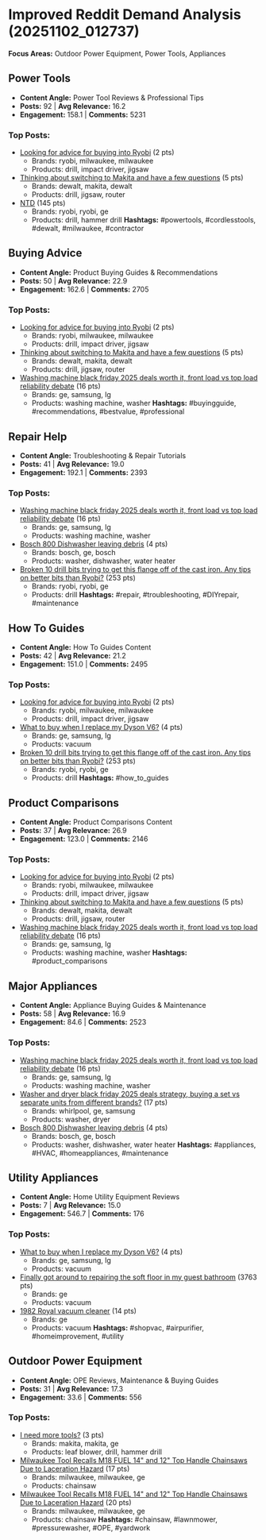 # Improved Reddit Demand Analysis (20251102_012737)

**Focus Areas:** Outdoor Power Equipment, Power Tools, Appliances

## Power Tools
- **Content Angle:** Power Tool Reviews & Professional Tips
- **Posts:** 92 | **Avg Relevance:** 16.2
- **Engagement:** 158.1 | **Comments:** 5231
### Top Posts:
- [Looking for advice for buying into Ryobi](https://reddit.com/r/ryobi/comments/1oiptek/looking_for_advice_for_buying_into_ryobi/) (2 pts)
  - Brands: ryobi, milwaukee, milwaukee
  - Products: drill, impact driver, jigsaw
- [Thinking about switching to Makita and have a few questions](https://reddit.com/r/Makita/comments/1oj50sr/thinking_about_switching_to_makita_and_have_a_few/) (5 pts)
  - Brands: dewalt, makita, dewalt
  - Products: drill, jigsaw, router
- [NTD](https://reddit.com/r/Dewalt/comments/1ohrcs3/ntd/) (145 pts)
  - Brands: ryobi, ryobi, ge
  - Products: drill, hammer drill
**Hashtags:** #powertools, #cordlesstools, #dewalt, #milwaukee, #contractor

## Buying Advice
- **Content Angle:** Product Buying Guides & Recommendations
- **Posts:** 50 | **Avg Relevance:** 22.9
- **Engagement:** 162.6 | **Comments:** 2705
### Top Posts:
- [Looking for advice for buying into Ryobi](https://reddit.com/r/ryobi/comments/1oiptek/looking_for_advice_for_buying_into_ryobi/) (2 pts)
  - Brands: ryobi, milwaukee, milwaukee
  - Products: drill, impact driver, jigsaw
- [Thinking about switching to Makita and have a few questions](https://reddit.com/r/Makita/comments/1oj50sr/thinking_about_switching_to_makita_and_have_a_few/) (5 pts)
  - Brands: dewalt, makita, dewalt
  - Products: drill, jigsaw, router
- [Washing machine black friday 2025 deals worth it, front load vs top load reliability debate](https://reddit.com/r/Appliances/comments/1ojsgaz/washing_machine_black_friday_2025_deals_worth_it/) (16 pts)
  - Brands: ge, samsung, lg
  - Products: washing machine, washer
**Hashtags:** #buyingguide, #recommendations, #bestvalue, #professional

## Repair Help
- **Content Angle:** Troubleshooting & Repair Tutorials
- **Posts:** 41 | **Avg Relevance:** 19.0
- **Engagement:** 192.1 | **Comments:** 2393
### Top Posts:
- [Washing machine black friday 2025 deals worth it, front load vs top load reliability debate](https://reddit.com/r/Appliances/comments/1ojsgaz/washing_machine_black_friday_2025_deals_worth_it/) (16 pts)
  - Brands: ge, samsung, lg
  - Products: washing machine, washer
- [Bosch 800 Dishwasher leaving debris](https://reddit.com/r/Appliances/comments/1ohvr1f/bosch_800_dishwasher_leaving_debris/) (4 pts)
  - Brands: bosch, ge, bosch
  - Products: washer, dishwasher, water heater
- [Broken 10 drill bits trying to get this flange off of the cast iron. Any tips on better bits than Ryobi?](https://reddit.com/r/Plumbing/comments/1oir5u7/broken_10_drill_bits_trying_to_get_this_flange/) (253 pts)
  - Brands: ryobi, ryobi, ge
  - Products: drill
**Hashtags:** #repair, #troubleshooting, #DIYrepair, #maintenance

## How To Guides
- **Content Angle:** How To Guides Content
- **Posts:** 42 | **Avg Relevance:** 21.2
- **Engagement:** 151.0 | **Comments:** 2495
### Top Posts:
- [Looking for advice for buying into Ryobi](https://reddit.com/r/ryobi/comments/1oiptek/looking_for_advice_for_buying_into_ryobi/) (2 pts)
  - Brands: ryobi, milwaukee, milwaukee
  - Products: drill, impact driver, jigsaw
- [What to buy when I replace my Dyson V6?](https://reddit.com/r/Appliances/comments/1okreua/what_to_buy_when_i_replace_my_dyson_v6/) (4 pts)
  - Brands: ge, samsung, lg
  - Products: vacuum
- [Broken 10 drill bits trying to get this flange off of the cast iron. Any tips on better bits than Ryobi?](https://reddit.com/r/Plumbing/comments/1oir5u7/broken_10_drill_bits_trying_to_get_this_flange/) (253 pts)
  - Brands: ryobi, ryobi, ge
  - Products: drill
**Hashtags:** #how_to_guides

## Product Comparisons
- **Content Angle:** Product Comparisons Content
- **Posts:** 37 | **Avg Relevance:** 26.9
- **Engagement:** 123.0 | **Comments:** 2146
### Top Posts:
- [Looking for advice for buying into Ryobi](https://reddit.com/r/ryobi/comments/1oiptek/looking_for_advice_for_buying_into_ryobi/) (2 pts)
  - Brands: ryobi, milwaukee, milwaukee
  - Products: drill, impact driver, jigsaw
- [Thinking about switching to Makita and have a few questions](https://reddit.com/r/Makita/comments/1oj50sr/thinking_about_switching_to_makita_and_have_a_few/) (5 pts)
  - Brands: dewalt, makita, dewalt
  - Products: drill, jigsaw, router
- [Washing machine black friday 2025 deals worth it, front load vs top load reliability debate](https://reddit.com/r/Appliances/comments/1ojsgaz/washing_machine_black_friday_2025_deals_worth_it/) (16 pts)
  - Brands: ge, samsung, lg
  - Products: washing machine, washer
**Hashtags:** #product_comparisons

## Major Appliances
- **Content Angle:** Appliance Buying Guides & Maintenance
- **Posts:** 58 | **Avg Relevance:** 16.9
- **Engagement:** 84.6 | **Comments:** 2523
### Top Posts:
- [Washing machine black friday 2025 deals worth it, front load vs top load reliability debate](https://reddit.com/r/Appliances/comments/1ojsgaz/washing_machine_black_friday_2025_deals_worth_it/) (16 pts)
  - Brands: ge, samsung, lg
  - Products: washing machine, washer
- [Washer and dryer black friday 2025 deals strategy, buying a set vs separate units from different brands?](https://reddit.com/r/Appliances/comments/1okr7bb/washer_and_dryer_black_friday_2025_deals_strategy/) (17 pts)
  - Brands: whirlpool, ge, samsung
  - Products: washer, dryer
- [Bosch 800 Dishwasher leaving debris](https://reddit.com/r/Appliances/comments/1ohvr1f/bosch_800_dishwasher_leaving_debris/) (4 pts)
  - Brands: bosch, ge, bosch
  - Products: washer, dishwasher, water heater
**Hashtags:** #appliances, #HVAC, #homeappliances, #maintenance

## Utility Appliances
- **Content Angle:** Home Utility Equipment Reviews
- **Posts:** 7 | **Avg Relevance:** 15.0
- **Engagement:** 546.7 | **Comments:** 176
### Top Posts:
- [What to buy when I replace my Dyson V6?](https://reddit.com/r/Appliances/comments/1okreua/what_to_buy_when_i_replace_my_dyson_v6/) (4 pts)
  - Brands: ge, samsung, lg
  - Products: vacuum
- [Finally got around to repairing the soft floor in my guest bathroom](https://reddit.com/r/DIY/comments/1ogm13d/finally_got_around_to_repairing_the_soft_floor_in/) (3763 pts)
  - Brands: ge
  - Products: vacuum
- [1982 Royal vacuum cleaner](https://reddit.com/r/BuyItForLife/comments/1okeixc/1982_royal_vacuum_cleaner/) (14 pts)
  - Brands: ge
  - Products: vacuum
**Hashtags:** #shopvac, #airpurifier, #homeimprovement, #utility

## Outdoor Power Equipment
- **Content Angle:** OPE Reviews, Maintenance & Buying Guides
- **Posts:** 31 | **Avg Relevance:** 17.3
- **Engagement:** 33.6 | **Comments:** 556
### Top Posts:
- [I need more tools?](https://reddit.com/r/Makita/comments/1ok0dj6/i_need_more_tools/) (3 pts)
  - Brands: makita, makita, ge
  - Products: leaf blower, drill, hammer drill
- [Milwaukee Tool Recalls M18 FUEL 14" and 12" Top Handle Chainsaws Due to Laceration Hazard](https://reddit.com/r/Chainsaw/comments/1ok7cvz/milwaukee_tool_recalls_m18_fuel_14_and_12_top/) (17 pts)
  - Brands: milwaukee, milwaukee, ge
  - Products: chainsaw
- [Milwaukee Tool Recalls M18 FUEL 14" and 12" Top Handle Chainsaws Due to Laceration Hazard](https://reddit.com/r/arborists/comments/1ok7kbc/milwaukee_tool_recalls_m18_fuel_14_and_12_top/) (20 pts)
  - Brands: milwaukee, milwaukee, ge
  - Products: chainsaw
**Hashtags:** #chainsaw, #lawnmower, #pressurewasher, #OPE, #yardwork
